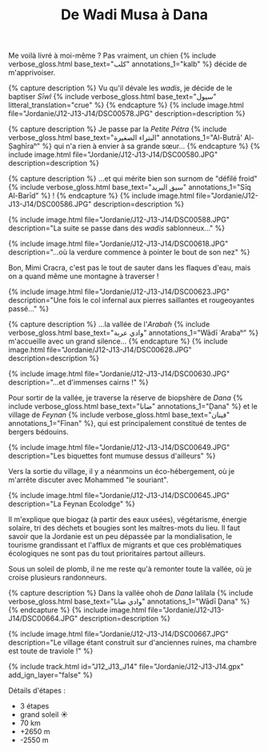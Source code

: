 ﻿---
title: "De Wadi Musa à Dana"
permalink: /Jordanie/J12-J13-J14/
sidebar:
  nav: "jordanie"
enable_tracks: true
---

Me voilà livré à moi-même ? Pas vraiment, un chien 
{% include verbose_gloss.html base_text="كلب" annotations_1="kalb" %} décide de m'apprivoiser.

{% capture description %}
Vu qu'il dévale les *wadis*, je décide de le baptiser *Sīwl*
{% include verbose_gloss.html base_text="سيول" litteral_translation="crue" %}
{% endcapture %}
{% include image.html file="Jordanie/J12-J13-J14/DSC00578.JPG" description=description %}

{% capture description %}
Je passe par la *Petite Pétra*
{% include verbose_gloss.html base_text="البتراء الصغيرة‎" annotations_1="Al-Butrā' Al-Ṣaghīraʰ" %}
qui n'a rien à envier à sa grande sœur...
{% endcapture %}
{% include image.html file="Jordanie/J12-J13-J14/DSC00580.JPG" description=description %}

{% capture description %}
...et qui mérite bien son surnom de "défilé froid"
{% include verbose_gloss.html base_text="سيق البريد‎‎" annotations_1="Sīq Al-Barīd" %} !
{% endcapture %}
{% include image.html file="Jordanie/J12-J13-J14/DSC00586.JPG" description=description %}

{% include image.html file="Jordanie/J12-J13-J14/DSC00588.JPG" description="La suite se passe dans des *wadis* sablonneux..." %}

{% include image.html file="Jordanie/J12-J13-J14/DSC00618.JPG" description="...où la verdure commence à pointer le bout de son nez" %}

Bon, Mimi Cracra, c'est pas le tout de sauter dans les flaques d'eau, mais on a quand même une montagne à traverser !

{% include image.html file="Jordanie/J12-J13-J14/DSC00623.JPG" description="Une fois le col infernal aux pierres saillantes et rougeoyantes passé..." %}

{% capture description %}
...la vallée de l'*Arabah*
{% include verbose_gloss.html base_text="وادي عربة‎" annotations_1="Wādī ʿArabaʰ" %}
m'accueille avec un grand silence...
{% endcapture %}
{% include image.html file="Jordanie/J12-J13-J14/DSC00628.JPG" description=description %}

{% include image.html file="Jordanie/J12-J13-J14/DSC00630.JPG" description="...et d'immenses cairns !" %}

Pour sortir de la vallée, je traverse la réserve de biopshère de *Dana*
{% include verbose_gloss.html base_text="ضانا" annotations_1="Ḍana" %}
et le village de *Feynan*
{% include verbose_gloss.html base_text="فينان‎" annotations_1="Fīnan" %},
qui est principalement constitué de tentes de bergers bédouins.

{% include image.html file="Jordanie/J12-J13-J14/DSC00649.JPG" description="Les biquettes font mumuse dessus d'ailleurs" %}

Vers la sortie du village, il y a néanmoins un éco-hébergement, où je m'arrête discuter avec Mohammed "le souriant".

{% include image.html file="Jordanie/J12-J13-J14/DSC00645.JPG" description="La Feynan Ecolodge" %}

Il m'explique que biogaz (à partir des eaux usées), végétarisme, énergie solaire, tri des déchets et bougies sont les maîtres-mots du lieu.
Il faut savoir que la Jordanie est un peu dépassée par la mondialisation, le tourisme grandissant et l'afflux de migrants
et que ces problématiques écologiques ne sont pas du tout prioritaires partout ailleurs.

Sous un soleil de plomb, il ne me reste qu'à remonter toute la vallée, où je croise plusieurs randonneurs.

{% capture description %}
Dans la vallée ohoh de *Dana* lalilala
{% include verbose_gloss.html base_text="وادي ضانا‎" annotations_1="Wādī Ḍana" %}
{% endcapture %}
{% include image.html file="Jordanie/J12-J13-J14/DSC00664.JPG" description=description %}

{% include image.html file="Jordanie/J12-J13-J14/DSC00667.JPG" description="Le village étant construit sur d'anciennes ruines, ma chambre est toute de traviole !" %}

{% include track.html id="J12_J13_J14" file="Jordanie/J12-J13-J14.gpx" add_ign_layer="false" %}

Détails d'étapes :
* 3 étapes
* grand soleil :sunny:
* 70 km
* +2650 m
* -2550 m

